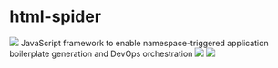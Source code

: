 # html-spider
<img src="https://cmdimkpa.github.io/spider.jpg"/>
JavaScript framework to enable namespace-triggered application boilerplate generation and DevOps orchestration
<img src="https://cmdimkpa.github.io/html-spider.png" />
<img src="https://cmdimkpa.github.io/hslayout.png" />
